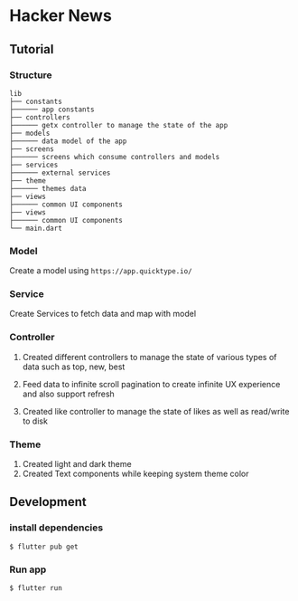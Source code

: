 # Hacker News

## Tutorial

### Structure

```
lib
├── constants
├────── app constants
├── controllers
├────── getx controller to manage the state of the app
├── models
├────── data model of the app
├── screens
├────── screens which consume controllers and models
├── services
├────── external services
├── theme
├────── themes data
├── views
├────── common UI components
├── views
├────── common UI components
└── main.dart
```

### Model

Create a model using `https://app.quicktype.io/`

### Service

Create Services to fetch data and map with model

### Controller

1. Created different controllers to manage the state of various types of data such as top, new, best

2. Feed data to infinite scroll pagination to create infinite UX experience and also support refresh

3. Created like controller to manage the state of likes as well as read/write to disk

### Theme

1. Created light and dark theme
2. Created Text components while keeping system theme color

## Development

### install dependencies

```code
$ flutter pub get
```

### Run app

```code
$ flutter run
```
